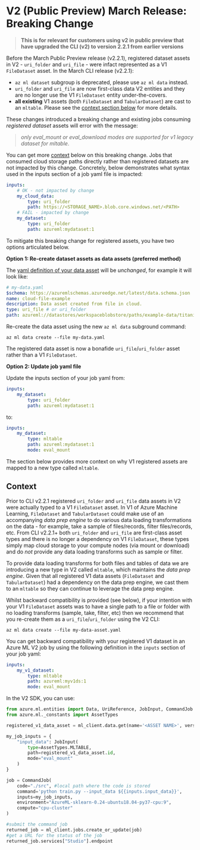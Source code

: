 # V2 (Public Preview) March Release: Breaking Change

> **This is for relevant for customers using v2 in public preview that have upgraded the CLI (v2) to version 2.2.1 from earlier versions**

Before the March Public Preview release (v2.2.1), registered dataset assets in V2 - `uri_folder` and `uri_file` - were infact represented as a V1 `FileDataset` asset. In the March CLI release (v2.2.1):

- `az ml dataset` subgroup is deprecated, please use `az ml data` instead.
- `uri_folder` and `uri_file` are now first-class data V2 entities and they are no longer use the V1 `FileDataset` entity under-the-covers.
- **all existing** V1 assets (both `FileDataset` and `TabularDataset`) are cast to an `mltable`. Please see the [context section below](#context) for more details.

These changes introduced a breaking change and existing jobs consuming *registered dataset* assets will error with the message: 

> *only eval_mount or eval_download modes are supported for v1 legacy dataset for mltable*. 

You can get more [context](#context) below on this breaking change. Jobs that consumed cloud storage paths directly rather than registered datasets are not impacted by this change. Concretely, below demonstrates what syntax used in the inputs section of a job yaml file is impacted:

```yaml
inputs:
    # OK - not impacted by change
    my_cloud_data:
        type: uri_folder
        path: https://<STORAGE_NAME>.blob.core.windows.net/<PATH>
    # FAIL - impacted by change
    my_dataset:
        type: uri_folder
        path: azureml:mydataset:1
```

To mitigate this breaking change for registered assets, you have two options articulated below.

**Option 1: Re-create dataset assets as data assets (preferred method)**

The [yaml definition of your data asset](https://docs.microsoft.com/azure/machine-learning/reference-yaml-data) will be *unchanged*, for example it will look like:

```yaml
# my-data.yaml
$schema: https://azuremlschemas.azureedge.net/latest/data.schema.json
name: cloud-file-example
description: Data asset created from file in cloud.
type: uri_file # or uri_folder
path: azureml://datastores/workspaceblobstore/paths/example-data/titanic.csv # or other local/cloud path
```

Re-create the data asset using the new `az ml data` subground command: 

```cli
az ml data create --file my-data.yaml
```

The registered data asset is now a bonafide `uri_file`/`uri_folder` asset rather than a V1 `FileDataset`.

**Option 2: Update job yaml file**

Update the inputs section of your job yaml from:

```yaml
inputs:
    my_dataset:
        type: uri_folder
        path: azureml:mydataset:1
```

to:

```yaml
inputs:
    my_dataset:
        type: mltable
        path: azureml:mydataset:1
        mode: eval_mount
```

The section below provides more context on why V1 registered assets are mapped to a new type called `mltable`.

## Context
Prior to CLI v2.2.1 registered `uri_folder` and `uri_file` data assets in V2 were actually typed to a V1 `FileDataset` asset. In V1 of Azure Machine Learning, `FileDataset` and `TabularDataset` could make use of an accompanying *data prep engine* to do various data loading transformations on the data - for example, take a sample of files/records, filter files/records, etc. From CLI v2.2.1+ both `uri_folder` and `uri_file` are first-class asset types and there is no longer a dependency on V1 `FileDataset`, these types simply map cloud storage to your compute nodes (via mount or download) and do *not* provide any data loading transforms such as sample or filter.

To provide data loading transforms for both files and tables of data we are introducing a new type in V2 called `mltable`, which maintains the *data prep engine*. Given that all registered V1 data assets (`FileDataset` and `TabularDataset`) had a dependency on the data prep engine, we cast them to an `mltable` so they can continue to leverage the data prep engine.  

Whilst backward compatibility is provided (see below), if your intention with your V1 `FileDataset` assets was to have a single path to a file or folder with no loading transforms (sample, take, filter, etc) then we recommend that you re-create them as a `uri_file`/`uri_folder` using the V2 CLI:

```cli
az ml data create --file my-data-asset.yaml
```

You can get backward compatibility with your registered V1 dataset in an Azure ML V2 job by using the following definition in the `inputs` section of your job yaml: 

```yaml
inputs:
    my_v1_dataset:
        type: mltable
        path: azureml:myv1ds:1
        mode: eval_mount
```

In the V2 SDK, you can use:

```python
from azure.ml.entities import Data, UriReference, JobInput, CommandJob
from azure.ml._constants import AssetTypes

registered_v1_data_asset = ml_client.data.get(name='<ASSET NAME>', version='<VERSION NUMBER>')

my_job_inputs = {
    "input_data": JobInput(
        type=AssetTypes.MLTABLE, 
        path=registered_v1_data_asset.id,
        mode="eval_mount"
    )
}

job = CommandJob(
    code="./src", #local path where the code is stored
    command='python train.py --input_data ${{inputs.input_data}}',
    inputs=my_job_inputs,
    environment="AzureML-sklearn-0.24-ubuntu18.04-py37-cpu:9",
    compute="cpu-cluster"
)

#submit the command job
returned_job = ml_client.jobs.create_or_update(job)
#get a URL for the status of the job
returned_job.services["Studio"].endpoint
```

